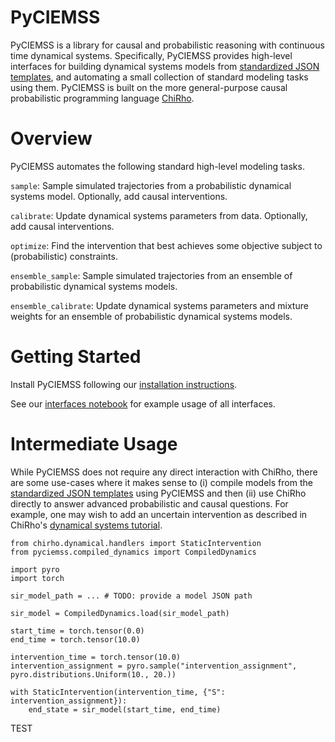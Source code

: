 # PyCIEMSS

PyCIEMSS is a library for causal and probabilistic reasoning with continuous time dynamical systems. Specifically, PyCIEMSS provides high-level interfaces for building dynamical systems models from [standardized JSON templates](https://github.com/DARPA-ASKEM/Model-Representations), and automating a small collection of standard modeling tasks using them. PyCIEMSS is built on the more general-purpose causal probabilistic programming language [ChiRho](https://basisresearch.github.io/chirho/getting_started.html).

# Overview

PyCIEMSS automates the following standard high-level modeling tasks.

`sample`: Sample simulated trajectories from a probabilistic dynamical systems model. Optionally, add causal interventions.

`calibrate`: Update dynamical systems parameters from data. Optionally, add causal interventions.

`optimize`: Find the intervention that best achieves some objective subject to (probabilistic) constraints.

`ensemble_sample`: Sample simulated trajectories from an ensemble of probabilistic dynamical systems models.

`ensemble_calibrate`: Update dynamical systems parameters and mixture weights for an ensemble of probabilistic dynamical systems models.

# Getting Started

Install PyCIEMSS following our [installation instructions](./INSTALL.md).

See our [interfaces notebook](./docs/source/interfaces.ipynb) for example usage of all interfaces.

# Intermediate Usage

While PyCIEMSS does not require any direct interaction with ChiRho, there are some use-cases where it makes sense to (i) compile models from the [standardized JSON templates](https://github.com/DARPA-ASKEM/Model-Representations) using PyCIEMSS and then (ii) use ChiRho directly to answer advanced probabilistic and causal questions. For example, one may wish to add an uncertain intervention as described in ChiRho's [dynamical systems tutorial](https://basisresearch.github.io/chirho/dynamical_intro.html).


```
from chirho.dynamical.handlers import StaticIntervention
from pyciemss.compiled_dynamics import CompiledDynamics

import pyro
import torch

sir_model_path = ... # TODO: provide a model JSON path

sir_model = CompiledDynamics.load(sir_model_path)

start_time = torch.tensor(0.0)
end_time = torch.tensor(10.0)

intervention_time = torch.tensor(10.0)
intervention_assignment = pyro.sample("intervention_assignment", pyro.distributions.Uniform(10., 20.))

with StaticIntervention(intervention_time, {"S": intervention_assignment}):
    end_state = sir_model(start_time, end_time)
```

TEST

